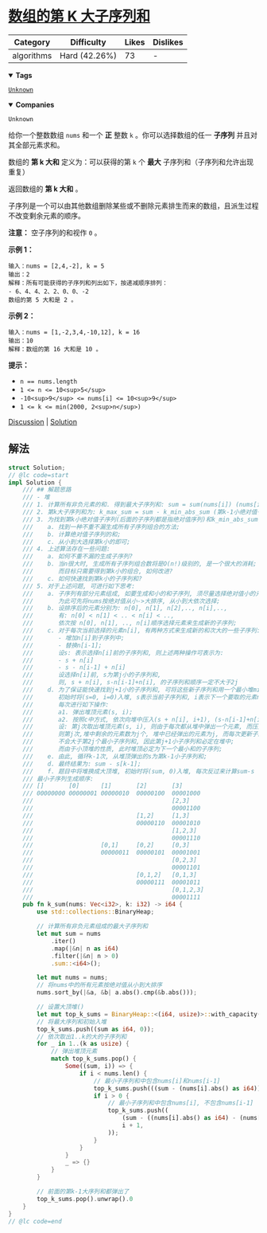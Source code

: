 # [数组的第 K 大子序列和](https://leetcode.cn/problems/find-the-k-sum-of-an-array/description/ "https://leetcode.cn/problems/find-the-k-sum-of-an-array/description/")

| Category   | Difficulty    | Likes | Dislikes |
| ---------- | ------------- | ----- | -------- |
| algorithms | Hard (42.26%) | 73    | -        |

<details open=""><summary><strong>Tags</strong></summary>

[`Unknown`](https://leetcode.com/tag/Unknown "https://leetcode.com/tag/Unknown")

<details open=""><summary><strong>Companies</strong></summary>

`Unknown`

给你一个整数数组 `nums` 和一个 **正** 整数 `k` 。你可以选择数组的任一 **子序列** 并且对其全部元素求和。

数组的 **第 k 大和** 定义为：可以获得的第 `k` 个 **最大** 子序列和（子序列和允许出现重复）

返回数组的 **第 k 大和** 。

子序列是一个可以由其他数组删除某些或不删除元素排生而来的数组，且派生过程不改变剩余元素的顺序。

**注意：** 空子序列的和视作 `0` 。

**示例 1：**

```
输入：nums = [2,4,-2], k = 5
输出：2
解释：所有可能获得的子序列和列出如下，按递减顺序排列：
- 6、4、4、2、2、0、0、-2
数组的第 5 大和是 2 。
```

**示例 2：**

```
输入：nums = [1,-2,3,4,-10,12], k = 16
输出：10
解释：数组的第 16 大和是 10 。
```

**提示：**

- `n == nums.length`
- `1 <= n <= 10<sup>5</sup>`
- `-10<sup>9</sup> <= nums[i] <= 10<sup>9</sup>`
- `1 <= k <= min(2000, 2<sup>n</sup>)`

[Discussion](https://leetcode.cn/problems/find-the-k-sum-of-an-array/comments/ "https://leetcode.cn/problems/find-the-k-sum-of-an-array/comments/") | [Solution](https://leetcode.cn/problems/find-the-k-sum-of-an-array/solution/ "https://leetcode.cn/problems/find-the-k-sum-of-an-array/solution/")

## 解法

```rust
struct Solution;
// @lc code=start
impl Solution {
    /// ## 解题思路
    /// - 堆
    /// 1. 计算所有非负元素的和. 得到最大子序列和: sum = sum(nums[i]) (nums[i]>0);
    /// 2. 第k大子序列和为: k_max_sum = sum - k_min_abs_sum (第k-1小绝对值子序列和);
    /// 3. 为找到第k小绝对值子序列(后面的子序列都是指绝对值序列)和k_min_abs_sum, 一般需要进行如下操作:
    ///    a. 找到一种不重不漏生成所有子序列组合的方法;
    ///    b. 计算绝对值子序列的和;
    ///    c. 从小到大选择第k小的即可;
    /// 4. 上述算法存在一些问题:
    ///    a. 如何不重不漏的生成子序列?
    ///    b. 当n很大时, 生成所有子序列组合数将是O(n!)级别的, 是一个很大的消耗;
    ///       而目标只需要得到第k小的组合, 如何改进?
    ///    c. 如何快速找到第k小的子序列和?
    /// 5. 对于上述问题, 可进行如下思考:
    ///    a. 子序列有部分元素组成, 如要生成和小的和子序列, 须尽量选择绝对值小的元素组成的子序列,
    ///       为此可先将nums按绝对值从小->大排序, 从小到大依次选择;
    ///    b. 设排序后的元素分别为: n[0], n[1], n[2],.., n[i],..,
    ///       有: n[0] < n[1] < .. < n[i] < ..,
    ///       依次按 n[0], n[1], .., n[i]顺序选择元素来生成新的子序列;
    ///    c. 对于每次当前选择的元素n[i], 有两种方式来生成新的和次大的一些子序列:
    ///       - 增加n[i]到子序列中;
    ///       - 替换n[i-1];
    ///       设s: 表示选择n[i]前的子序列和, 则上述两种操作可表示为:
    ///       - s + n[i]
    ///       - s - n[i-1] + n[i]
    ///       设选择n[i]前, s为第j小的子序列和,
    ///       则, s + n[i], s-n[i-1]+n[i], 的子序列和顺序一定不大于2j
    ///    d. 为了保证能快速找到j+1小的子序列和, 可将这些新子序列和用一个最小堆min_heap缓存起来;
    ///       初始时将(s=0, i=0)入堆, s表示当前子序列和, i表示下一个要取的元素n[i]的下标;
    ///       每次进行如下操作:
    ///       a1. 弹出堆顶元素(s, i);
    ///       a2. 按照c中方式, 依次向堆中压入(s + n[i], i+1), (s-n[i-1]+n[i], i+1);
    ///       设: 第j次取出堆顶元素(s, i), 则由于每次都从堆中弹出一个元素, 而压入2个元素,
    ///       则第j次,堆中剩余的元素数为j个, 堆中已经弹出的元素为j, 而每次更新子的子序列和
    ///       不会大于第2j个最小子序列和, 因此第j+1小子序列和必定在堆中;
    ///       而由于小顶堆的性质, 此时堆顶必定为下一个最小和的子序列;
    ///    e. 由此, 循环k-1次, 从堆顶弹出的s为第k-1小子序列和;
    ///    d. 最终结果为: sum - s[k-1];
    ///    f. 题目中将堆换成大顶堆, 初始时将(sum, 0)入堆, 每次反过来计算sum-s
    /// 最小子序列生成顺序:
    /// []       [0]      [1]       [2]       [3]
    /// 00000000 00000001 00000010  00000100  00001000
    /// 								      [2,3]
    /// 								      00001100
    ///    						    [1,2]     [1,3]
    ///    						    00000110  00001010
    ///    								      [1,2,3]
    ///    								      00001110
    ///    			      [0,1]     [0,2]     [0,3]
    ///    			      00000011  00000101  00001001
    ///    			                          [0,2,3]
    ///    						  		      00001101
    ///    			                [0,1,2]   [0,1,3]
    ///    						    00000111  00001011
    ///    								      [0,1,2,3]
    ///    						              00001111
    pub fn k_sum(nums: Vec<i32>, k: i32) -> i64 {
        use std::collections::BinaryHeap;

        // 计算所有非负元素组成的最大子序列和
        let mut sum = nums
            .iter()
            .map(|&n| n as i64)
            .filter(|&n| n > 0)
            .sum::<i64>();

        let mut nums = nums;
        // 将nums中的所有元素按绝对值从小到大排序
        nums.sort_by(|&a, &b| a.abs().cmp(&b.abs()));

        // 设置大顶堆()
        let mut top_k_sums = BinaryHeap::<(i64, usize)>::with_capacity(k as usize);
        // 将最大序列和初始入堆
        top_k_sums.push((sum as i64, 0));
        // 依次取出1..k的大的子序列和
        for _ in 1..(k as usize) {
            // 弹出堆顶元素
            match top_k_sums.pop() {
                Some((sum, i)) => {
                    if i < nums.len() {
                        // 最小子序列和中包含nums[i]和nums[i-1]
                        top_k_sums.push(((sum - (nums[i].abs() as i64)), i + 1));
                        if i > 0 {
                            // 最小子序列和中包含nums[i], 不包含nums[i-1]
                            top_k_sums.push((
                                (sum - ((nums[i].abs() as i64) - (nums[i - 1].abs() as i64))),
                                i + 1,
                            ));
                        }
                    }
                }
                _ => {}
            }
        }

        // 前面的第k-1大序列和都弹出了
        top_k_sums.pop().unwrap().0
    }
}
// @lc code=end

```
